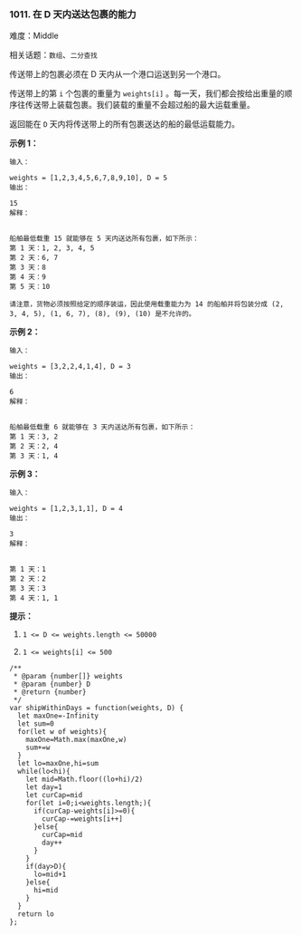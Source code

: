 ### 1011. 在 D 天内送达包裹的能力

难度：Middle

相关话题：`数组`、`二分查找`

传送带上的包裹必须在 D 天内从一个港口运送到另一个港口。



传送带上的第  `i` 个包裹的重量为 `weights[i]` 。每一天，我们都会按给出重量的顺序往传送带上装载包裹。我们装载的重量不会超过船的最大运载重量。



返回能在  `D`  天内将传送带上的所有包裹送达的船的最低运载能力。







**示例 1：** 





```
输入：

weights = [1,2,3,4,5,6,7,8,9,10], D = 5
输出：

15
解释：


船舶最低载重 15 就能够在 5 天内送达所有包裹，如下所示：
第 1 天：1, 2, 3, 4, 5
第 2 天：6, 7
第 3 天：8
第 4 天：9
第 5 天：10

请注意，货物必须按照给定的顺序装运，因此使用载重能力为 14 的船舶并将包装分成 (2, 3, 4, 5), (1, 6, 7), (8), (9), (10) 是不允许的。 

```


**示例 2：** 





```
输入：

weights = [3,2,2,4,1,4], D = 3
输出：

6
解释：


船舶最低载重 6 就能够在 3 天内送达所有包裹，如下所示：
第 1 天：3, 2
第 2 天：2, 4
第 3 天：1, 4

```


**示例 3：** 





```
输入：

weights = [1,2,3,1,1], D = 4
输出：

3
解释：


第 1 天：1
第 2 天：2
第 3 天：3
第 4 天：1, 1

```






**提示：** 




1.  `1 <= D <= weights.length <= 50000` 

2.  `1 <= weights[i] <= 500` 






```
/**
 * @param {number[]} weights
 * @param {number} D
 * @return {number}
 */
var shipWithinDays = function(weights, D) {
  let maxOne=-Infinity
  let sum=0
  for(let w of weights){
    maxOne=Math.max(maxOne,w)
    sum+=w
  }
  let lo=maxOne,hi=sum
  while(lo<hi){
    let mid=Math.floor((lo+hi)/2)
    let day=1
    let curCap=mid
    for(let i=0;i<weights.length;){
      if(curCap-weights[i]>=0){
        curCap-=weights[i++]
      }else{
        curCap=mid
        day++
      }
    }
    if(day>D){
      lo=mid+1
    }else{
      hi=mid
    }
  }
  return lo
};



```

